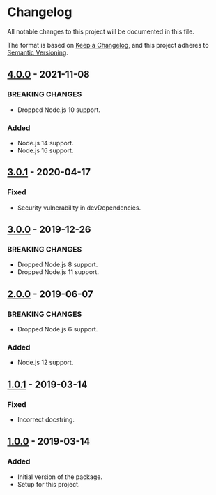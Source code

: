 # Changelog
All notable changes to this project will be documented in this file.

The format is based on [Keep a Changelog](https://keepachangelog.com/en/1.0.0/),
and this project adheres to [Semantic Versioning](https://semver.org/spec/v2.0.0.html).

<!-- ## [Unreleased] -->
## [4.0.0] - 2021-11-08
### BREAKING CHANGES
- Dropped Node.js 10 support.

### Added
- Node.js 14 support.
- Node.js 16 support.

## [3.0.1] - 2020-04-17
### Fixed
- Security vulnerability in devDependencies.

## [3.0.0] - 2019-12-26
### BREAKING CHANGES
- Dropped Node.js 8 support.
- Dropped Node.js 11 support.

## [2.0.0] - 2019-06-07
### BREAKING CHANGES
- Dropped Node.js 6 support.

### Added
- Node.js 12 support.

## [1.0.1] - 2019-03-14
### Fixed
- Incorrect docstring.

## [1.0.0] - 2019-03-14
### Added
- Initial version of the package.
- Setup for this project.

[Unreleased]: https://github.com/Ionaru/format-number/compare/4.0.0...HEAD
[4.0.0]: https://github.com/Ionaru/format-number/compare/3.0.1...4.0.0
[3.0.1]: https://github.com/Ionaru/format-number/compare/3.0.0...3.0.1
[3.0.0]: https://github.com/Ionaru/format-number/compare/2.0.0...3.0.0
[2.0.0]: https://github.com/Ionaru/format-number/compare/1.0.1...2.0.0
[1.0.1]: https://github.com/Ionaru/format-number/compare/1.0.0...1.0.1
[1.0.0]: https://github.com/Ionaru/format-number/compare/8a86e89...1.0.0
